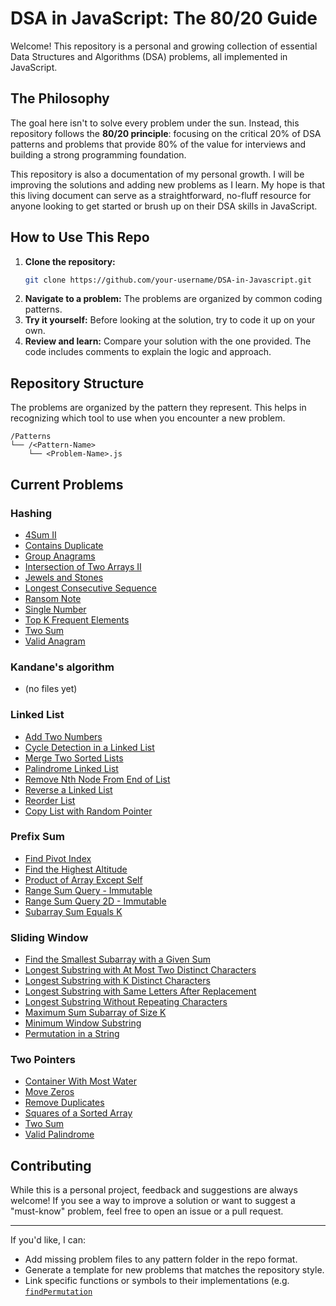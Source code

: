 # DSA in JavaScript: The 80/20 Guide

Welcome! This repository is a personal and growing collection of essential Data Structures and Algorithms (DSA) problems, all implemented in JavaScript.

## The Philosophy

The goal here isn't to solve every problem under the sun. Instead, this repository follows the **80/20 principle**: focusing on the critical 20% of DSA patterns and problems that provide 80% of the value for interviews and building a strong programming foundation.

This repository is also a documentation of my personal growth. I will be improving the solutions and adding new problems as I learn. My hope is that this living document can serve as a straightforward, no-fluff resource for anyone looking to get started or brush up on their DSA skills in JavaScript.

## How to Use This Repo

1.  **Clone the repository:**
    ```bash
    git clone https://github.com/your-username/DSA-in-Javascript.git
    ```
2.  **Navigate to a problem:** The problems are organized by common coding patterns.
3.  **Try it yourself:** Before looking at the solution, try to code it up on your own.
4.  **Review and learn:** Compare your solution with the one provided. The code includes comments to explain the logic and approach.

## Repository Structure

The problems are organized by the pattern they represent. This helps in recognizing which tool to use when you encounter a new problem.

```
/Patterns
└── /<Pattern-Name>
    └── <Problem-Name>.js
```

## Current Problems

### Hashing
- [4Sum II](Patterns/Hashing/4Sum%20II.js)
- [Contains Duplicate](Patterns/Hashing/Contains%20Duplicate.js)
- [Group Anagrams](Patterns/Hashing/Group%20Anagrams.js)
- [Intersection of Two Arrays II](Patterns/Hashing/Intersection%20of%20Two%20Arrays%20II.js)
- [Jewels and Stones](Patterns/Hashing/Jewels%20and%20Stones.js)
- [Longest Consecutive Sequence](Patterns/Hashing/Longest%20Consecutive%20Sequence.js)
- [Ransom Note](Patterns/Hashing/Ransom%20Note.js)
- [Single Number](Patterns/Hashing/Single%20Number.js)
- [Top K Frequent Elements](Patterns/Hashing/Top%20K%20Frequent%20Elements.js)
- [Two Sum](Patterns/Hashing/Two%20Sum.js)
- [Valid Anagram](Patterns/Hashing/Valid%20Anagram.js)

### Kandane's algorithm
- (no files yet)

### Linked List
- [Add Two Numbers](Patterns/Linked%20List/Add%20Two%20Numbers.js)
- [Cycle Detection in a Linked List](Patterns/Linked%20List/Cycle%20Detection%20in%20a%20Linked%20List.js)
- [Merge Two Sorted Lists](Patterns/Linked%20List/Merge%20Two%20Sorted%20Lists.js)
- [Palindrome Linked List](Patterns/Linked%20List/Palindrome%20Linked%20List.js)
- [Remove Nth Node From End of List](Patterns/Linked%20List/Remove%20Nth%20Node%20From%20End%20of%20List.js)
- [Reverse a Linked List](Patterns/Linked%20List/Reverse%20a%20Linked%20List.js)
- [Reorder List](Patterns/Linked%20List/Reorder%20List.js)
- [Copy List with Random Pointer](Patterns/Linked%20List/Copy%20List%20with%20Random%20Pointer.js)

### Prefix Sum
- [Find Pivot Index](Patterns/Prefix%20Sum/Find%20Pivot%20Index.js)
- [Find the Highest Altitude](Patterns/Prefix%20Sum/Find%20the%20Highest%20Altitude.js)
- [Product of Array Except Self](Patterns/Prefix%20Sum/Product%20of%20Array%20Except%20Self.js)
- [Range Sum Query - Immutable](Patterns/Prefix%20Sum/Range%20Sum%20Query%20-%20Immutable.js)
- [Range Sum Query 2D - Immutable](Patterns/Prefix%20Sum/Range%20Sum%20Query%202D%20-%20Immutable.js)
- [Subarray Sum Equals K](Patterns/Prefix%20Sum/Subarray%20Sum%20Equals%20K.js)

### Sliding Window
- [Find the Smallest Subarray with a Given Sum](Patterns/Sliding%20Window/Find%20the%20Smallest%20Subarray%20with%20a%20Given%20Sum.js)
- [Longest Substring with At Most Two Distinct Characters](Patterns/Sliding%20Window/Longest%20Substring%20with%20At%20Most%20Two%20Distinct%20Characters.js)
- [Longest Substring with K Distinct Characters](Patterns/Sliding%20Window/Longest%20Substring%20with%20K%20Distinct%20Characters.js)
- [Longest Substring with Same Letters After Replacement](Patterns/Sliding%20Window/Longest%20Substring%20with%20Same%20Letters%20After%20Replacement.js)
- [Longest Substring Without Repeating Characters](Patterns/Sliding%20Window/Longest%20Substring%20Without%20Repeating%20Characters.js)
- [Maximum Sum Subarray of Size K](Patterns/Sliding%20Window/Maximum%20Sum%20Subarray%20of%20Size%20K.js)
- [Minimum Window Substring](Patterns/Sliding%20Window/Minimum%20Window%20Substring.js)
- [Permutation in a String](Patterns/Sliding%20Window/Permutation%20in%20a%20String.js)

### Two Pointers
- [Container With Most Water](Patterns/Two%20Pointers/Container%20With%20Most%20Water.js)
- [Move Zeros](Patterns/Two%20Pointers/Move%20Zeros.js)
- [Remove Duplicates](Patterns/Two%20Pointers/Remove%20Duplicates.js)
- [Squares of a Sorted Array](Patterns/Two%20Pointers/Squares%20of%20a%20Sorted%20Array.js)
- [Two Sum](Patterns/Two%20Pointers/Two%20Sum.js)
- [Valid Palindrome](Patterns/Two%20Pointers/Valid%20Palindrome.js)

## Contributing

While this is a personal project, feedback and suggestions are always welcome! If you see a way to improve a solution or want to suggest a "must-know" problem, feel free to open an issue or a pull request.

---

If you'd like, I can:
- Add missing problem files to any pattern folder in the repo format.
- Generate a template for new problems that matches the repository style.
- Link specific functions or symbols to their implementations (e.g. [`findPermutation`](Patterns/Sliding%20Window/Permutation%20in%20a%20String.js)